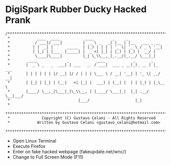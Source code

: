 # DigiSpark Rubber Ducky Hacked Prank

	/********************************************************************************
	 *            ____  ____           ____        _     _
	 *           / ___|/ ___|         |  _ \ _   _| |__ | |__   ___ _ __
	 *          | |  _| |      _____  | |_) | | | | '_ \| '_ \ / _ \ '__|
	 *          | |_| | |___  |_____| |  _ <| |_| | |_) | |_) |  __/ |
	 *           \____|\____|         |_| \_\\__,_|_.__/|_.__/ \___|_|
	 *        ____             _            ____            _       _
	 *       |  _ \ _   _  ___| | ___   _  / ___|  ___ _ __(_)_ __ | |_ ___
	 *       | | | | | | |/ __| |/ / | | | \___ \ / __| '__| | '_ \| __/ __|
	 *       | |_| | |_| | (__|   <| |_| |  ___) | (__| |  | | |_) | |_\__ \
	 *       |____/ \__,_|\___|_|\_\\__, | |____/ \___|_|  |_| .__/ \__|___/
	 *                              |___/                    |_|
	 *
	 ********************************************************************************
	 *              Copyright (C) Gustavo Celani - All Rights Reserved
	 *            Written by Gustavo Celani <gustavo_celani@hotmail.com>
	 *******************************************************************************/

  
* Open Linux Terminal
* Execute Firefox
* Enter on fake hacked webpage (fakeupdate.net/wnc/)
* Change to Full Screen Mode (F11)

